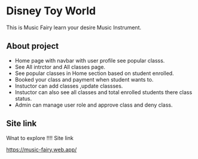 # Disney Toy World

This is  Music Fairy  learn your desire Music Instrument.


## About project

- Home page with navbar with user profile see popular classs.
- See All intrctor and All classes page.
- See popular classes in Home section based on student enrolled.
- Booked your class and payment when student wants to.
- Instuctor can add classes ,update classses.
- Instuctor can also see all classes and total enrolled students there class status.
- Admin can manage user role and approve class and deny class.


## Site link
Wnat to explore !!!!
Site link

https://music-fairy.web.app/